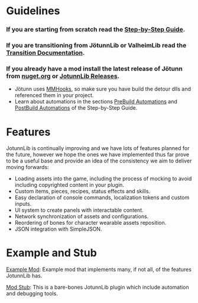 # Guidelines

### If you are starting from scratch read the [Step-by-Step Guide](guide.md).

### If you are transitioning from JötunnLib or ValheimLib read the [Transition Documentation](../transition/jotunnlib/overview.md).

### If you already have a mod install the latest release of Jötunn from [nuget.org](https://www.nuget.org/packages/JotunnLib) or [JotunnLib Releases](https://github.com/Valheim-Modding/Jotunn/releases).

- Jötunn uses [MMHooks](https://github.com/MonoMod/MonoMod), so make sure you have build the detour dlls and referenced them in your project.
- Learn about automations in the sections [PreBuild Automations](guide.md) and [PostBuild Automations](guide.md) of the Step-by-Step Guide.

# Features
JotunnLib is continually improving and we have lots of features planned for the future, however we hope the ones we have implemented thus far prove to be a useful base and provide an idea of the consistency we aim to deliver moving forwards:
- Loading assets into the game, including the process of mocking to avoid including copyrighted content in your plugin.
- Custom items, pieces, recipes, status effects and skills.
- Easy declaration of console commands, localization tokens and custom inputs.
- UI system to create panels with interactable content.
- Network synchronization of assets and configurations.
- Reordering of bones for character wearable assets reposition.
- JSON integration with SimpleJSON.

# Example and Stub

[Example Mod](https://github.com/Valheim-Modding/JotunnModExample): Example mod that implements many, if not all, of the features JotunnLib has.

[Mod Stub](https://github.com/Valheim-Modding/JotunnModStub): This is a bare-bones JotunnLib plugin which include automation and debugging tools.
